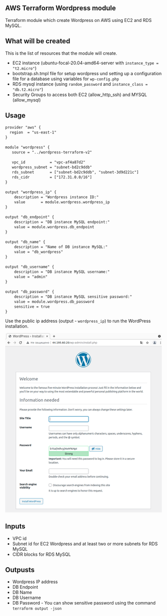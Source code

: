 ## AWS Terraform Wordpress module

Terraform module which create Wordpress on AWS using EC2 and RDS MySQL.

## What will be created

This is the list of resources that the module will create.

- EC2 instance (ubuntu-focal-20.04-amd64-server with ```instance_type = "t2.micro"```)
- bootstrap.sh.tmpl file for setup wordpress und setting up a configuration file for a database using variables for ```wp-config.php```
- RDS mysql instance (using ```random_password``` and ```instance_class = "db.t2.micro"```)
- Security Groups to access both EC2 (allow_http_ssh) and MYSQL (allow_mysql) 

## Usage

```hcl
provider "aws" {
  region  = "us-east-1"
}

module "wordpress" {
   source = "../wordpress-terraform-v2"

   vpc_id           = "vpc-af4a87d2"
   wordpress_subnet = "subnet-bd2c9ddb"
   rds_subnet       = ["subnet-bd2c9ddb", "subnet-3d9d221c"]
   rds_cidr         = ["172.31.0.0/16"]
}

output "wordpress_ip" {
    description = "Wordpress instance ID:"
    value       = module.wordpress.wordpress_ip
}

output "db_endpoint" {
    description = "DB instance MySQL endpoint:"
    value = module.wordpress.db_endpoint
}

output "db_name" {
    description = "Name of DB instance MySQL:"
    value = "db_wordpress"
}

output "db_username" {
    description = "DB instance MySQL username:"
    value = "admin"
}

output "db_password" {
    description = "DB instance MySQL sensitive password:"
    value = module.wordpress.db_password
    sensitive = true
}
```

Use the public ip address (output - ```wordpress_ip```) to run the WordPress installation. 

![Wordpress installation](./wordpress_install.png) 

## Inputs

- VPC id
- Subnet id for EC2 Wordpress and at least two or more subnets for RDS MySQL
- CIDR blocks for RDS MySQL

## Outpusts

- Wordpress IP address
- DB Endpoint
- DB Name
- DB Username
- DB Password - You can show sensitive password using the command ```terraform output -json```